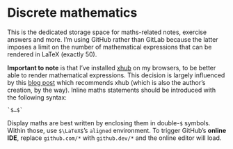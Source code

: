 # Discrete mathematics

This is the dedicated storage space for maths-related notes, exercise answers and more. I’m using GitHub rather than GitLab because the latter imposes a limit on the number of mathematical expressions that can be rendered in LaTeX (exactly 50).

**Important to note** is that I’ve installed [xhub](https://github.com/nschloe/xhub#latex) on my browsers, to be better able to render mathematical expressions. This decision is largely influenced by this [blog post](https://nschloe.github.io/2022/05/20/math-on-github.html) which recommends xhub (which is also the author’s creation, by the way). Inline maths statements should be introduced with the following syntax:

```
`$…$`
```

Display maths are best written by enclosing them in double-`$` symbols. Within those, use `$\LaTeX$`’s `aligned` environment. To trigger GitHub’s **online IDE**, replace `github.com/*` with `github.dev/*` and the online editor will load.
